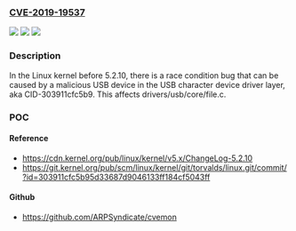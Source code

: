 ### [CVE-2019-19537](https://cve.mitre.org/cgi-bin/cvename.cgi?name=CVE-2019-19537)
![](https://img.shields.io/static/v1?label=Product&message=n%2Fa&color=blue)
![](https://img.shields.io/static/v1?label=Version&message=n%2Fa&color=blue)
![](https://img.shields.io/static/v1?label=Vulnerability&message=n%2Fa&color=brighgreen)

### Description

In the Linux kernel before 5.2.10, there is a race condition bug that can be caused by a malicious USB device in the USB character device driver layer, aka CID-303911cfc5b9. This affects drivers/usb/core/file.c.

### POC

#### Reference
- https://cdn.kernel.org/pub/linux/kernel/v5.x/ChangeLog-5.2.10
- https://git.kernel.org/pub/scm/linux/kernel/git/torvalds/linux.git/commit/?id=303911cfc5b95d33687d9046133ff184cf5043ff

#### Github
- https://github.com/ARPSyndicate/cvemon


